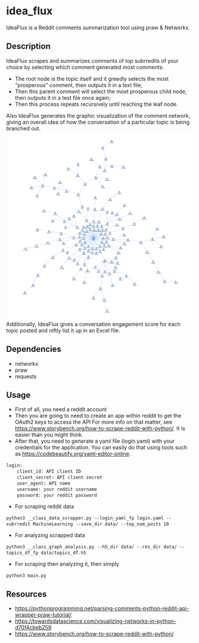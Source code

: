 # idea_flux
IdeaFlux is a Reddit comments summarization tool using praw & Networkx. 
## Description
IdeaFlux scrapes and summarizes comments of top subrredits of your choice by selecting which comment generated most comments: 
- The root node is the topic itself and it greedly selects the most "prosperous" comment, then outputs it in a text file;
- Then this parent comment will select the most prosperous child node, then outputs it in a text file once again;
- Then this process repeats recursively until reaching the leaf node.

Also IdeaFlux generates the graphic visualization of the comment network, giving an overall idea of how the conversation of a particular topic is being branched out.
![alt text](https://github.com/C-opt/idea_flux/blob/master/data/r18rjz.png?raw=true)
Additionally, IdeaFlux gives a conversation engagement score for each topic posted and niftly list it up in an Excel file. 
## Dependencies
- networkx
- praw
- requests
## Usage
- First of all, you need a reddit account
- Then you are going to need to create an app within reddit to get the OAuth2 keys to access the API For more info on that matter, see https://www.storybench.org/how-to-scrape-reddit-with-python/. It is easier than you might think.
- After that, you need to generate a yaml file (login.yaml) with your credentials for the application. You can easily do that using tools such as https://codebeautify.org/yaml-editor-online. 
```
login: 
    client_id: API client ID
    client_secret: API client secret
    user_agent: API name
    username: your reddit username
    password: your reddit password
```
- For scraping reddit data
```
python3 __class_data_scrapper.py --login_yaml_fp login.yaml --subrredit MachineLearning --save_dir data/ --top_num_posts 10
```

- For analyzing scrapped data
```
python3 __class_graph_analysis.py --h5_dir data/ --res_dir data/ --topics_df_fp data/topics_df.h5
```
- For scraping then analyzing it, then simply
```
python3 main.py 
```
## Resources
- https://pythonprogramming.net/parsing-comments-python-reddit-api-wrapper-praw-tutorial/
- https://towardsdatascience.com/visualizing-networks-in-python-d70f4cbeb259
- https://www.storybench.org/how-to-scrape-reddit-with-python/
